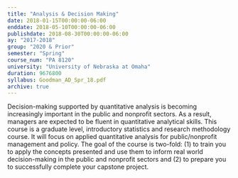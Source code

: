 ```yaml
---
title: "Analysis & Decision Making"
date: 2018-01-15T00:00:00-06:00
enddate: 2018-05-10T00:00:00-06:00
publishdate: 2018-08-30T00:00:00-06:00
ay: "2017-2018"
group: "2020 & Prior"
semester: "Spring"
course_num: "PA 8120"
university: "University of Nebraska at Omaha"
duration: 9676800
syllabus: Goodman_AD_Spr_18.pdf
archive: true
---
```


Decision-making supported by quantitative analysis is becoming increasingly important in the public and nonprofit sectors. As a result, managers are expected to be fluent in quantitative analytical skills. This course is a graduate level, introductory statistics and research methodology course. It will focus on applied quantitative analysis for public/nonprofit management and policy. The goal of the course is two-fold: (1) to train you to apply the concepts presented and use them to inform real world decision-making in the public and nonprofit sectors and (2) to prepare you to successfully complete your capstone project.
